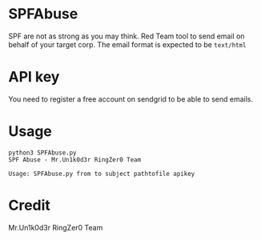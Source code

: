 # SPFAbuse
SPF are not as strong as you may think. Red Team tool to send email on behalf of your target corp. The email format is expected to be `text/html`

# API key
You need to register a free account on sendgrid to be able to send emails.

# Usage
```
python3 SPFAbuse.py 
SPF Abuse - Mr.Un1k0d3r RingZer0 Team

Usage: SPFAbuse.py from to subject pathtofile apikey
```

# Credit
Mr.Un1k0d3r RingZer0 Team
